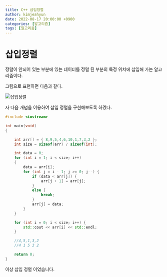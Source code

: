 ```yaml
---
title: C++ 삽입정렬
author: kimjeahyun
date: 2022-08-17 20:00:00 +0900
categories: [알고리즘]
tags: [알고리즘]
---
```



# 삽입정렬

정렬이 안되어 있는 부분에 있는 데이터를 정렬 된 부분의 특정 위치에 삽입해 가는 알고리즘이다. 



그림으로 표현하면 다음과 같다.

![삽입정렬](../../img/cpp/Algorithm/insertSort.png)

자 다음 개념을 이용하여 삽입 정렬을 구현해보도록 하겠다.



```cpp
#include <iostream>

int main(void)
{

	int arr[] = { 8,9,5,4,6,10,1,7,3,2 };
	int size = sizeof(arr) / sizeof(int);

	int data = 0;
	for (int i = 1; i < size; i++)
	{
		data = arr[i];
		for (int j = i - 1; j >= 0; j--) {
			if (data < arr[j]) {
				arr[j + 1] = arr[j];
			}
			else {
				break;
			}
			arr[j] = data;
		}
	}

	for (int i = 0; i < size; i++) {
		std::cout << arr[i] << std::endl;
	}

	//4,5,1,3,2
	//4 1 5 3 2

	return 0;
}
```

이상 삽입 정렬 이었습니다.
